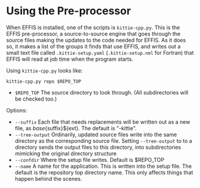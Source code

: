 # Using the Pre-processor

When EFFIS is installed, one of the scripts is `kittie-cpp.py`. This is the EFFIS pre-processor,
a source-to-source engine that goes through the source files making the updates to the code needed for EFFIS.
As it does so, it makes a list of the groups it finds that use EFFIS, and writes out a small text file called 
`.kittie-setup.yaml` (`.kittie-setup.nml` for Fortran) that EFFIS will read at job time when the program starts.

Using `kittie-cpp.py` looks like:

```
kittie-cpp.py repo $REPO_TOP
```

* `$REPO_TOP`     The source directory to look through. (All subdirectories will be checked too.)

Options:

* `--suffix`      Each file that needs replacements will be written out as a new file, as ${base}${suffix}${ext}. The default is "-kittie".
* `--tree-output` Ordinarily, updated source files write into the same directory as the corresponding source file. Setting `--tree-output` to
to a directory sends the output files to this directory, into subdirectories mimicking the original directory structure
* `--confdir`     Where the setup file writes. Default is $REPO_TOP
* `--name`        A name for the application. This is written into the setup file. The default is the repository top directory name.
This only affects things that happen behind the scenes.


